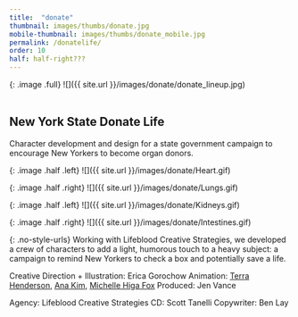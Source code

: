 ```yaml
---
title:  "donate"
thumbnail: images/thumbs/donate.jpg
mobile-thumbnail: images/thumbs/donate_mobile.jpg
permalink: /donatelife/
order: 10
half: half-right???
---
```


{: .image .full}
![]({{ site.url }}/images/donate/donate_lineup.jpg)
<br/>
<br/>

## **New York State Donate Life**

Character development and design for a state government campaign to encourage New Yorkers to become organ donors.


{: .image .half .left}
![]({{ site.url }}/images/donate/Heart.gif)

{: .image .half .right}
![]({{ site.url }}/images/donate/Lungs.gif)

{: .image .half .left}
![]({{ site.url }}/images/donate/Kidneys.gif)

{: .image .half .right}
![]({{ site.url }}/images/donate/Intestines.gif)


{: .no-style-urls}
Working with Lifeblood Creative Strategies, we developed a crew of characters to add a light, humorous touch to a heavy subject: a campaign to remind New Yorkers to check a box and potentially save a life.

Creative Direction + Illustration: Erica Gorochow
Animation: [Terra Henderson](http://terrahenderson.com), [Ana Kim](http://www.anajkim.com/), [Michelle Higa Fox](http://slanted.studio)
Produced: Jen Vance

Agency: Lifeblood Creative Strategies
CD: Scott Tanelli
Copywriter: Ben Lay
